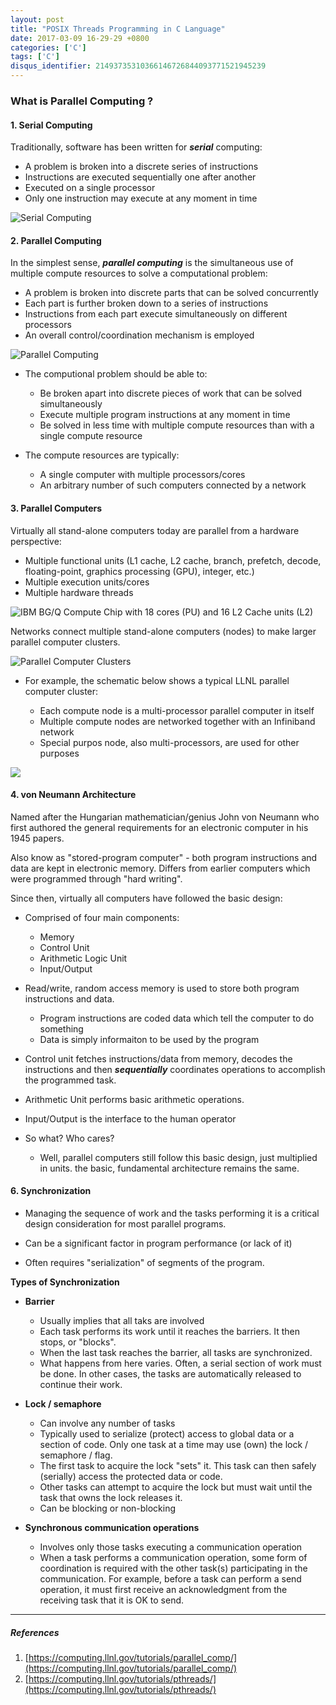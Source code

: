 ```yaml
---
layout: post
title: "POSIX Threads Programming in C Language"
date: 2017-03-09 16-29-29 +0800
categories: ['C']
tags: ['C']
disqus_identifier: 21493735310366146726844093771521945239
---
```


### What is Parallel Computing ?

#### 1. Serial Computing

Traditionally, software has been written for ***serial*** computing:

- A problem is broken into a discrete series of instructions
- Instructions are executed sequentially one after another
- Executed on a single processor
- Only one instruction may execute at any moment in time

![Serial Computing](https://computing.llnl.gov/tutorials/parallel_comp/images/serialProblem.gif)

#### 2. Parallel Computing

In the simplest sense, ***parallel computing*** is the simultaneous use of multiple compute resources to solve a computational problem:

- A problem is broken into discrete parts that can be solved concurrently
- Each part is further broken down to a series of instructions
- Instructions from each part execute simultaneously on different processors
- An overall control/coordination mechanism is employed

![Parallel Computing](https://computing.llnl.gov/tutorials/parallel_comp/images/parallelProblem.gif)

- The computional problem should be able to:

    - Be broken apart into discrete pieces of work that can be solved simultaneously
    - Execute multiple program instructions at any moment in time
    - Be solved in less time with multiple compute resources than with a single compute resource

- The compute resources are typically:

    - A single computer with multiple processors/cores
    - An arbitrary number of such computers connected by a network

#### 3. Parallel Computers

Virtually all stand-alone computers today are parallel from a hardware perspective:

- Multiple functional units (L1 cache, L2 cache, branch, prefetch, decode, floating-point, graphics processing (GPU), integer, etc.)
- Multiple execution units/cores
- Multiple hardware threads

![IBM BG/Q Compute Chip with 18 cores (PU) and 16 L2 Cache units (L2) ](https://computing.llnl.gov/tutorials/parallel_comp/images/bgqComputeChip.jpg)

Networks connect multiple stand-alone computers (nodes) to make larger parallel computer clusters.

![Parallel Computer Clusters](https://computing.llnl.gov/tutorials/parallel_comp/images/nodesNetwork.gif)

- For example, the schematic below shows a typical LLNL parallel computer cluster:

    - Each compute node is a multi-processor parallel computer in itself
    - Multiple compute nodes are networked together with an Infiniband network
    - Special purpos node, also multi-processors, are used for other purposes

![](https://computing.llnl.gov/tutorials/parallel_comp/images/parallelComputer1.gif)

#### 4. von Neumann Architecture

Named after the Hungarian mathematician/genius John von Neumann who first authored the general requirements for an electronic computer in his 1945 papers.

Also know as "stored-program computer" - both program instructions and data are kept in electronic memory. Differs from earlier computers which were programmed through "hard writing".

Since then, virtually all computers have followed the basic design:

- Comprised of four main components:
    - Memory
    - Control Unit
    - Arithmetic Logic Unit
    - Input/Output

- Read/write, random access memory is used to store both program instructions and data.

    - Program instructions are coded data which tell the computer to do something
    - Data is simply informaiton to be used by the program

- Control unit fetches instructions/data from memory, decodes the instructions and then ***sequentially*** coordinates operations to accomplish the programmed task.
- Arithmetic Unit performs basic arithmetic operations.
- Input/Output is the interface to the human operator

- So what? Who cares?

    - Well, parallel computers still follow this basic design, just multiplied in units. the basic, fundamental architecture remains the same.

#### 6. Synchronization

- Managing the sequence of work and the tasks performing it is a critical design consideration for most parallel programs.

- Can be a significant factor in program performance (or lack of it)

- Often requires "serialization" of segments of the program.

**Types of Synchronization**

- **Barrier**

    - Usually implies that all taks are involved
    - Each task performs its work until it reaches the barriers. It then stops, or "blocks".
    - When the last task reaches the barrier, all tasks are synchronized.
    - What happens from here varies. Often, a serial section of work must be done. In other cases, the tasks are automatically released to continue their work.

- **Lock / semaphore**

    - Can involve any number of tasks
    - Typically used to serialize (protect) access to global data or a section of code. Only one task at a time may use (own) the lock / semaphore / flag.
    - The first task to acquire the lock "sets" it. This task can then safely (serially) access the protected data or code.
    - Other tasks can attempt to acquire the lock but must wait until the task that owns the lock releases it.
    - Can be blocking or non-blocking

- **Synchronous communication operations**

    - Involves only those tasks executing a communication operation
    - When a task performs a communication operation, some form of coordination is required with the other task(s) participating in the communication. For example, before a task can perform a send operation, it must first receive an acknowledgment from the receiving task that it is OK to send.

* * *

##### References

1. [https://computing.llnl.gov/tutorials/parallel_comp/](https://computing.llnl.gov/tutorials/parallel_comp/)
1. [https://computing.llnl.gov/tutorials/pthreads/](https://computing.llnl.gov/tutorials/pthreads/)
